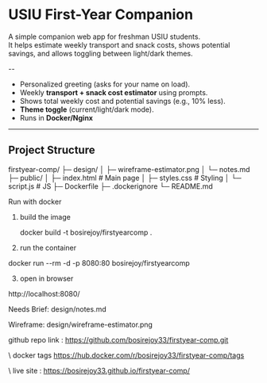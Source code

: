 # USIU First-Year Companion

A simple companion web app for freshman USIU students.  
It helps estimate weekly transport and snack costs, shows potential savings, and allows toggling between light/dark themes.  

--
- Personalized greeting (asks for your name on load).  
- Weekly **transport + snack cost estimator** using prompts.  
- Shows total weekly cost and potential savings (e.g., 10% less).  
- **Theme toggle** (current/light/dark mode).  
- Runs in **Docker/Nginx**  

---

##  Project Structure
firstyear-comp/
├─ design/
│ ├─ wireframe-estimator.png 
│ └─ notes.md 
├─ public/
│ ├─ index.html # Main page
│ ├─ styles.css # Styling
│ └─ script.js # JS
├─ Dockerfile 
├─ .dockerignore 
└─ README.md 


Run with docker 

1. build the image

    docker build -t bosirejoy/firstyearcomp .

2. run the container

docker run --rm -d -p 8080:80 bosirejoy/firstyearcomp

3. open in browser

http://localhost:8080/

Needs Brief:  design/notes.md

Wireframe:  design/wireframe-estimator.png

 github repo link : https://github.com/bosirejoy33/firstyear-comp.git
 
\\ docker tags https://hub.docker.com/r/bosirejoy33/firstyear-comp/tags

 \\ live site : https://bosirejoy33.github.io/firstyear-comp/
 


